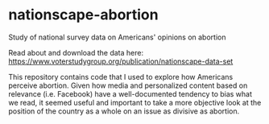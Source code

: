 # nationscape-abortion
Study of national survey data on Americans' opinions on abortion

Read about and download the data here: https://www.voterstudygroup.org/publication/nationscape-data-set 

This repository contains code that I used to explore how Americans perceive abortion. Given how media and personalized content based on relevance (i.e. Facebook) 
have a well-documented tendency to bias what we read, it seemed useful and important to take a more objective look at the position of the country as a whole on an 
issue as divisive as abortion.
